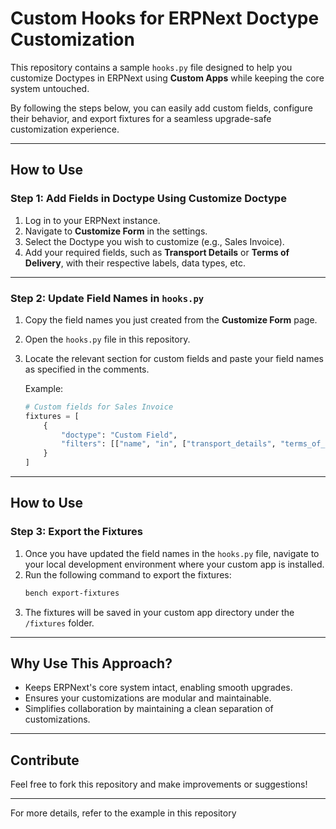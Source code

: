 # Custom Hooks for ERPNext Doctype Customization  

This repository contains a sample `hooks.py` file designed to help you customize Doctypes in ERPNext using **Custom Apps** while keeping the core system untouched.  

By following the steps below, you can easily add custom fields, configure their behavior, and export fixtures for a seamless upgrade-safe customization experience.  

---

## How to Use  

### Step 1: Add Fields in Doctype Using Customize Doctype  
1. Log in to your ERPNext instance.  
2. Navigate to **Customize Form** in the settings.  
3. Select the Doctype you wish to customize (e.g., Sales Invoice).  
4. Add your required fields, such as **Transport Details** or **Terms of Delivery**, with their respective labels, data types, etc.  

---

### Step 2: Update Field Names in `hooks.py`  
1. Copy the field names you just created from the **Customize Form** page.  
2. Open the `hooks.py` file in this repository.  
3. Locate the relevant section for custom fields and paste your field names as specified in the comments.  

   Example:  
   ```python
   # Custom fields for Sales Invoice
   fixtures = [
       {
           "doctype": "Custom Field",
           "filters": [["name", "in", ["transport_details", "terms_of_delivery"]]]
       }
   ]

---

## How to Use  

### Step 3: Export the Fixtures  
1. Once you have updated the field names in the `hooks.py` file, navigate to your local development environment where your custom app is installed.  
2. Run the following command to export the fixtures:  
   ```bash
   bench export-fixtures
   ```
3. The fixtures will be saved in your custom app directory under the `/fixtures` folder.  

---

## Why Use This Approach?  
- Keeps ERPNext's core system intact, enabling smooth upgrades.  
- Ensures your customizations are modular and maintainable.  
- Simplifies collaboration by maintaining a clean separation of customizations.  

---

## Contribute  
Feel free to fork this repository and make improvements or suggestions!  

---

For more details, refer to the example in this repository 

